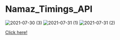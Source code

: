 # Namaz_Timings_API

![2021-07-30 (3)](https://user-images.githubusercontent.com/61928905/127715250-8e675783-f8d0-47b5-9d23-ec9b9c16b5d6.png)
![2021-07-31 (1)](https://user-images.githubusercontent.com/61928905/127733505-b0d979cf-53d7-4cad-b806-5fc7120711d5.png)
![2021-07-31 (2)](https://user-images.githubusercontent.com/61928905/127733507-cb67ef69-1f7b-4222-ba46-8843172cefb4.png)

<a href = "https://namaz-timing102.herokuapp.com/">
  Click here!
</a>
